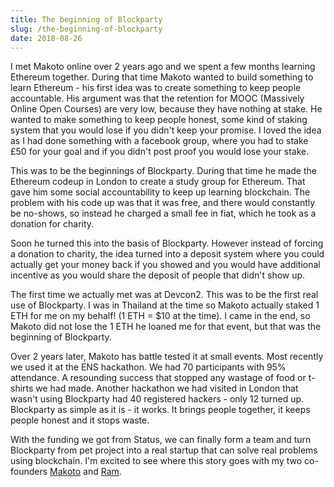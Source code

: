 ```yaml
---
title: The beginning of Blockparty
slug: /the-beginning-of-blockparty
date: 2018-08-26
---
```


I met Makoto online over 2 years ago and we spent a few months learning Ethereum together. During that time Makoto wanted to build something to learn Ethereum - his first idea was to create something to keep people accountable. His argument was that the retention for MOOC (Massively Online Open Courses) are very low, because they have nothing at stake. He wanted to make something to keep people honest, some kind of staking system that you would lose if you didn't keep your promise. I loved the idea as I had done something with a facebook group, where you had to stake £50 for your goal and if you didn't post proof you would lose your stake.

This was to be the beginnings of Blockparty. During that time he made the Ethereum codeup in London to create a study group for Ethereum. That gave him some social accountability to keep up learning blockchain. The problem with his code up was that it was free, and there would constantly be no-shows, so instead he charged a small fee in fiat, which he took as a donation for charity.

Soon he turned this into the basis of Blockparty. However instead of forcing a donation to charity, the idea turned into a deposit system where you could actually get your money back if you showed and you would have additional incentive as you would share the deposit of people that didn't show up.

The first time we actually met was at Devcon2. This was to be the first real use of Blockparty. I was in Thailand at the time so Makoto actually staked 1 ETH for me on my behalf! (1 ETH = $10 at the time). I came in the end, so Makoto did not lose the 1 ETH he loaned me for that event, but that was the beginning of Blockparty.

Over 2 years later, Makoto has battle tested it at small events. Most recently we used it at the ENS hackathon. We had 70 participants with 95% attendance. A resounding success that stopped any wastage of food or t-shirts we had made. Another hackathon we had visited in London that wasn't using Blockparty had 40 registered hackers - only 12 turned up. Blockparty as simple as it is - it works. It brings people together, it keeps people honest and it stops waste.

With the funding we got from Status, we can finally form a team and turn Blockparty from pet project into a real startup that can solve real problems using blockchain. I'm excited to see where this story goes with my two co-founders [Makoto](http://twitter.com/makoto_inoue) and [Ram](http://twitter.com/hiddentao).
